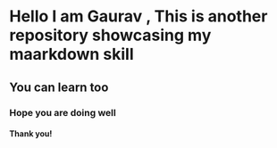 # Hello I am Gaurav , This is another repository showcasing my maarkdown skill
## You can learn too
### Hope you are doing well
#### Thank you!
